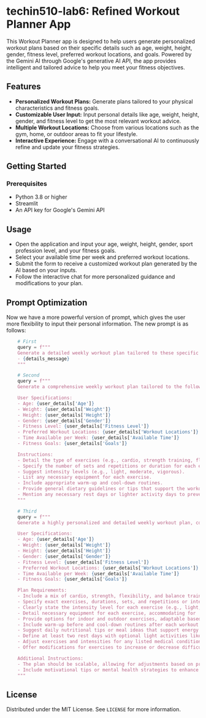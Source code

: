 # techin510-lab6: Refined Workout Planner App

This Workout Planner app is designed to help users generate personalized workout plans based on their specific details such as age, weight, height, gender, fitness level, preferred workout locations, and goals. Powered by the Gemini AI through Google's generative AI API, the app provides intelligent and tailored advice to help you meet your fitness objectives.

## Features

- **Personalized Workout Plans:** Generate plans tailored to your physical characteristics and fitness goals.
- **Customizable User Input:** Input personal details like age, weight, height, gender, and fitness level to get the most relevant workout advice.
- **Multiple Workout Locations:** Choose from various locations such as the gym, home, or outdoor areas to fit your lifestyle.
- **Interactive Experience:** Engage with a conversational AI to continuously refine and update your fitness strategies.

## Getting Started

### Prerequisites
- Python 3.8 or higher
- Streamlit
- An API key for Google's Gemini API


## Usage
- Open the application and input your age, weight, height, gender, sport profession level, and your fitness goals.
- Select your available time per week and preferred workout locations.
- Submit the form to receive a customized workout plan generated by the AI based on your inputs.
- Follow the interactive chat for more personalized guidance and modifications to your plan.

## Prompt Optimization

Now we have a more powerful version of prompt, which gives the user more flexibility to input their personal information. The new prompt is as follows:

```python
    # First
    query = f"""
    Generate a detailed weekly workout plan tailored to these specific characteristics and goals:
    - {details_message}
    """

    # Second
    query = f"""
    Generate a comprehensive weekly workout plan tailored to the following user specifications and fitness objectives. Please provide a structured plan with detailed daily activities, including specific exercises, their durations, recommended intensity, and necessary equipment. Also include rest periods and any dietary recommendations that complement the fitness goals.

    User Specifications:
    - Age: {user_details['Age']}
    - Weight: {user_details['Weight']}
    - Height: {user_details['Height']}
    - Gender: {user_details['Gender']}
    - Fitness Level: {user_details['Fitness Level']}
    - Preferred Workout Locations: {user_details['Workout Locations']}
    - Time Available per Week: {user_details['Available Time']}
    - Fitness Goals: {user_details['Goals']}

    Instructions:
    - Detail the type of exercises (e.g., cardio, strength training, flexibility).
    - Specify the number of sets and repetitions or duration for each exercise.
    - Suggest intensity levels (e.g., light, moderate, vigorous).
    - List any necessary equipment for each exercise.
    - Include appropriate warm-up and cool-down routines.
    - Provide general dietary guidelines or tips that support the workout regimen.
    - Mention any necessary rest days or lighter activity days to prevent overtraining.
    """

    # Third
    query = f"""
    Generate a highly personalized and detailed weekly workout plan, considering the following specific user characteristics and fitness objectives. The plan should offer a balanced mix of activities that align with the user's physical capabilities, available resources, and goals. Ensure the inclusion of clear daily schedules, exercise specifics, intensity guidelines, and recovery strategies.

    User Specifications:
    - Age: {user_details['Age']}
    - Weight: {user_details['Weight']}
    - Height: {user_details['Height']}
    - Gender: {user_details['Gender']}
    - Fitness Level: {user_details['Fitness Level']}
    - Preferred Workout Locations: {user_details['Workout Locations']}
    - Time Available per Week: {user_details['Available Time']}
    - Fitness Goals: {user_details['Goals']}

    Plan Requirements:
    - Include a mix of cardio, strength, flexibility, and balance training.
    - Specify exact exercises, durations, sets, and repetitions or interval timings.
    - Clearly state the intensity level for each exercise (e.g., light, moderate, vigorous).
    - Detail necessary equipment for each exercise, accommodating for 'no equipment' options when required.
    - Provide options for indoor and outdoor exercises, adaptable based on the user’s preferred workout locations.
    - Include warm-up before and cool-down routines after each workout session.
    - Suggest daily nutritional tips or meal ideas that support energy levels and recovery.
    - Define at least two rest days with optional light activities like yoga or walking to maintain mobility without overtaxing the body.
    - Adjust exercises and intensities for any listed medical conditions or previous injuries.
    - Offer modifications for exercises to increase or decrease difficulty based on the user’s weekly progress or feedback.

    Additional Instructions:
    - The plan should be scalable, allowing for adjustments based on progress and feedback.
    - Include motivational tips or mental health strategies to enhance focus and reduce stress.
    """

```

## License
Distributed under the MIT License. See `LICENSE` for more information.


